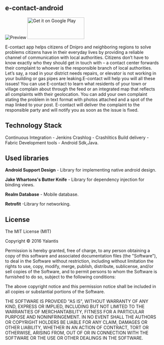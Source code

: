 ## e-contact-android
![Preview](https://github.com/Yalantis/e-contact-android/blob/master/preview.gif)
<a href="https://play.google.com/store/apps/details?id=com.yalantis.ucrop.sample&hl=en"><img alt="Get it on Google Play" src="https://play.google.com/intl/en_us/badges/images/generic/en_badge_web_generic.png" width="185" height="70"/></a>

E-contact app helps citizens of Dnipro and neighboring regions to solve problems citizens have in their everyday lives by providing a reliable channel of communication with local authorities. 
 Citizens don’t have to know exactly who they should get in touch with – a contact center forwards their complaint to whoever is the responsible branch of local authorities.
Let’s say, a road in your district needs repairs, or elevator is not working in your building or gas pipes are leaking.E-contact will help you will all these issues!
You can use E-contact to learn what residents of your town or village complain about through the feed or an integrated map that reflects all complaints with their geolocation. 
You can add your own complaint stating the problem in text format with photos attached and a spot of the map linked to your post.
E-contact will deliver the complaint to the responsible party and will notify you as soon as the issue is fixed.


## Technology Stack

Continuous Integration - Jenkins
Crashlog - Crashlitics
Build delivery - Fabric
Development tools - Android Sdk,Java.

## Used libraries

**Android Support Design** - Library for implementing native android design.

**Jake Whartons's Butter Knife** - Library for dependency injection for binding views.

**Realm Database** - Mobile database.

**Retrofit** -Library for networking.

## License

The MIT License (MIT)

Copyright © 2016 Yalantis

Permission is hereby granted, free of charge, to any person obtaining a copy
of this software and associated documentation files (the "Software"), to deal
in the Software without restriction, including without limitation the rights
to use, copy, modify, merge, publish, distribute, sublicense, and/or sell
copies of the Software, and to permit persons to whom the Software is
furnished to do so, subject to the following conditions:

The above copyright notice and this permission notice shall be included in
all copies or substantial portions of the Software.

THE SOFTWARE IS PROVIDED "AS IS", WITHOUT WARRANTY OF ANY KIND, EXPRESS OR
IMPLIED, INCLUDING BUT NOT LIMITED TO THE WARRANTIES OF MERCHANTABILITY,
FITNESS FOR A PARTICULAR PURPOSE AND NONINFRINGEMENT. IN NO EVENT SHALL THE
AUTHORS OR COPYRIGHT HOLDERS BE LIABLE FOR ANY CLAIM, DAMAGES OR OTHER
LIABILITY, WHETHER IN AN ACTION OF CONTRACT, TORT OR OTHERWISE, ARISING FROM,
OUT OF OR IN CONNECTION WITH THE SOFTWARE OR THE USE OR OTHER DEALINGS IN
THE SOFTWARE.


